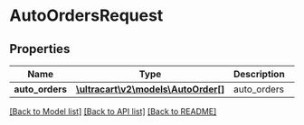 # AutoOrdersRequest

## Properties
Name | Type | Description | Notes
------------ | ------------- | ------------- | -------------
**auto_orders** | [**\ultracart\v2\models\AutoOrder[]**](AutoOrder.md) | auto_orders | [optional] 

[[Back to Model list]](../README.md#documentation-for-models) [[Back to API list]](../README.md#documentation-for-api-endpoints) [[Back to README]](../README.md)


